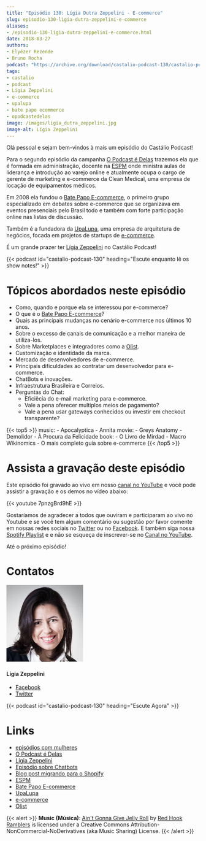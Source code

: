 ```yaml
---
title: "Episódio 130: Lígia Dutra Zeppelini - E-commerce"
slug: episodio-130-ligia-dutra-zeppelini-e-commerce
aliases:
- /episodio-130-ligia-dutra-zeppelini-e-commerce.html
date: 2018-03-27
authors:
- Elyézer Rezende
- Bruno Rocha
podcast: "https://archive.org/download/castalio-podcast-130/castalio-podcast-130.mp3"
tags:
- castalio
- podcast
- Lígia Zeppelini
- e-commerce
- upalupa
- bate papo ecommerce
- opodcastedelas
image: /images/ligia_dutra_zeppelini.jpg
image-alt: Lígia Zeppelini
---
```


Olá pessoal e sejam bem-vindos à mais um episódio do Castálio Podcast!

Para o segundo episódio da campanha [O Podcast é
Delas](http://opodcastedelas.com.br/2018/02/opodcastedelas-campanha-2018/)
trazemos ela que é formada em administração, docente na [ESPM](http://espm.br)
onde ministra aulas de liderança e introdução ao varejo online e atualmente
ocupa o cargo de gerente de marketing e e-commerce da Clean Medical, uma
empresa de locação de equipamentos médicos.

Em 2008 ela fundou o [Bate Papo
E-commerce](https://www.facebook.com/bpecommerce/), o primeiro grupo
especializado em debates sobre e-commerce que se organizava em eventos
presenciais pelo Brasil todo e também com forte participação online nas listas
de discussão.

Também é a fundadora da [UpaLupa](http://upalupa.me/), uma empresa de
arquitetura de negócios, focada em projetos de startups de
[e-commerce](https://pt.wikipedia.org/wiki/Com%C3%A9rcio_eletr%C3%B4nico).

É um grande prazer ter [Lígia
Zeppelini](https://www.facebook.com/ligiazeppelini/) no Castálio Podcast!

<div class="clearfix"></div>

{{< podcast id="castalio-podcast-130" heading="Escute enquanto lê os show notes!" >}}

# Tópicos abordados neste episódio

- Como, quando e porque ela se interessou por e-commerce?
- O que é o [Bate Papo
    E-commerce](https://www.facebook.com/bpecommerce/)?
- Quais as principais mudanças no cenário e-commerce nos últimos 10
    anos.
- Sobre o excesso de canais de comunicação e a melhor maneira de
    utiliza-los.
- Sobre Marketplaces e integradores como a [Olist](http://olist.com).
- Customização e identidade da marca.
- Mercado de desenvolvedores de e-commerce.
- Principais dificuldades ao contratar um desenvolvedor para
    e-commerce.
- ChatBots e inovações.
- Infraestrutura Brasileira e Correios.
- Perguntas do Chat:
    - Eficiêcia do e-mail marketing para e-commerce.
    - Vale a pena oferecer multiplos meios de pagamento?
    - Vale a pena usar gateways conhecidos ou investir em checkout
        transparente?

{{< top5 >}}
music:
    - Apocalyptica
    - Annita
movie:
    - Greys Anatomy
    - Demolidor
    - À Procura da Felicidade
book:
    - O Livro de Mirdad
    - Macro Wikinomics
    - O mais completo guia sobre e-commerce
{{< /top5 >}}

# Assista a gravação deste episódio

Este episódio foi gravado ao vivo em nosso [canal no
YouTube](http://youtube.com/castaliopodcast) e você pode assistir a gravação e
os demos no vídeo abaixo:

{{< youtube 7pnzgBrd9hE >}}

Gostaríamos de agradecer a todos que ouviram e participaram ao vivo no Youtube
e se você tem algum comentário ou sugestão por favor comente em nossas redes
sociais no [Twitter](https://twitter.com/castaliopod) ou no
[Facebook](https://www.facebook.com/castaliopod). E também siga nossa [Spotify
Playlist](https://open.spotify.com/user/elyezermr/playlist/0PDXXZRXbJNTPVSnopiMXg)
e e não se esqueça de inscrever-se no [Canal no
YouTube](http://youtube.com/castaliopodcast).

Até o próximo episódio!

# Contatos

<div class="row">
    <div class="col-md-6">
        <p>
        <div class="media">
        <div class="media-left">
            <img class="media-object rounded-circle img-thumbnail" src="/images/ligia_dutra_zeppelini.jpg" alt="Lígia Zeppelini" width="200px">
        </div>
        <div class="media-body">
            <h4 class="media-heading">Lígia Zeppelini</h4>
            <ul class="list-unstyled">
                <li><i class="bi bi-facebook"></i> <a href="https://www.facebook.com/ligiazeppelini/">Facebook</a></li>
                <li><i class="bi bi-twitter"></i> <a href="https://twitter.com/ligiazeppelini">Twitter</a></li>
            </ul>
        </div>
        </div>
        </p>
    </div>
</div>

{{< podcast id="castalio-podcast-130" heading="Escute Agora" >}}

# Links

- [episódios com mulheres](http://castalio.info/tag/opodcastedelas.html)
- [O Podcast é Delas](http://opodcastedelas.com.br/2018/02/opodcastedelas-campanha-2018/)
- [Lígia Zeppelini](https://www.facebook.com/ligiazeppelini/)
- [Episódio sobre Chatbots](http://castalio.info/episodio-107-chat-bots.html)
- [Blog post migrando para o Shopify](http://brunorocha.org/python/migrando-e-commerce-do-iluria-para-o-shopify-usando-python.html)
- [ESPM](http://espm.br)
- [Bate Papo E-commerce](https://www.facebook.com/bpecommerce/)
- [UpaLupa](http://upalupa.me/)
- [e-commerce](https://pt.wikipedia.org/wiki/Com%C3%A9rcio_eletr%C3%B4nico)
- [Olist](http://olist.com)

{{< alert >}}
**Music (Música)**: [Ain\'t Gonna Give Jelly
Roll](http://freemusicarchive.org/music/Red_Hook_Ramblers/Live__WFMU_on_Antique_Phonograph_Music_Program_with_MAC_Feb_8_2011/Red_Hook_Ramblers_-_12_-_Aint_Gonna_Give_Jelly_Roll)
by [Red Hook Ramblers](http://www.redhookramblers.com/) is licensed under a
Creative Commons Attribution-NonCommercial-NoDerivatives (aka Music Sharing)
License.
{{< /alert >}}
